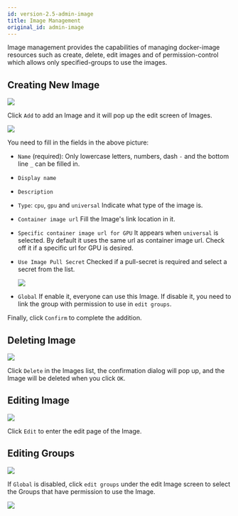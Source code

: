 ```yaml
---
id: version-2.5-admin-image
title: Image Management
original_id: admin-image
---
```



Image management provides the capabilities of managing docker-image resources such as create, delete, edit images and of permission-control which allows only specified-groups to use the images.

## Creating New Image

![](assets/image_3_v26.png)

Click `Add` to add an Image and it will pop up the edit screen of Images.

![](assets/admin_img_v26.png)

You need to fill in the fields in the above picture:

+ `Name` (required): Only lowercase letters, numbers, dash `-` and the bottom line `_` can be filled in.

+ `Display name`

+ `Description`

+ `Type`: `cpu`, `gpu` and `universal` Indicate what type of the image is.

+ `Container image url` Fill the Image's link location in it.

+ `Specific container image url for GPU` It appears when `universal` is selected. By default it uses the same url as container image url. Check off it if a specific url for GPU is desired.

+ `Use Image Pull Secret` Checked if a pull-secret is required and select a secret from the list.

   ![](assets/images_pull_secret_v26.png)

+ `Global` If enable it, everyone can use this Image. If disable it, you need to link the group with permission to use in `edit groups`.


Finally, click `Confirm` to complete the addition.

## Deleting Image

![](assets/actions.png)

Click `Delete` in the Images list, the confirmation dialog will pop up, and the Image will be deleted when you click `OK`.

## Editing Image

![](assets/actions.png)

Click `Edit` to enter the edit page of the Image.

## Editing Groups

![](assets/edit_groups.png)

If `Global` is disabled, click `edit groups` under the edit Image screen to select the Groups that have permission to use the Image.

![](assets/image_8_v26.png)
